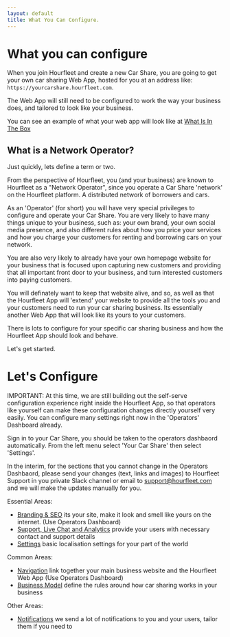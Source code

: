 ```yaml
---
layout: default
title: What You Can Configure.
---
```

# What you can configure

When you join Hourfleet and create a new Car Share, you are going to get your own car sharing Web App, hosted for you at an address like: `https://yourcarshare.hourfleet.com`.

The Web App will still need to be configured to work the way your business does, and tailored to look like your business.

You can see an example of what your web app will look like at [What Is In The Box](inthebox.html)

## What is a Network Operator?

Just quickly, lets define a term or two.

From the perspective of Hourfleet, you (and your business) are known to Hourfleet as a "Network Operator", since you operate a Car Share 'network' on the Hourfleet platform. A distributed network of borrowers and cars.

As an 'Operator' (for short) you will have very special privileges to configure and operate your Car Share. You are very likely to have many things unique to your business, such as: your own brand, your own social media presence, and also different rules about how you price your services and how you charge your customers for renting and borrowing cars on your network.

You are also very likely to already have your own homepage website for your business that is focused upon capturing new customers and providing that all important front door to your business, and turn interested customers into paying customers. 

You will definately want to keep that website alive, and so, as well as that the Hourfleet App will 'extend' your website to provide all the tools you and your customers need to run your car sharing business. Its essentially another Web App that will look like its yours to your customers.

There is lots to configure for your specific car sharing business and how the Hourfleet App should look and behave. 

Let's get started.

# Let's Configure

IMPORTANT: At this time, we are still building out the self-serve configuration experience right inside the Hourfleet App, so that operators like yourself can make these configuration changes directly yourself very easily. You can configure many settings right now in the 'Operators' Dashboard already.

Sign in to your Car Share, you should be taken to the operators dashbaord automatically. From the left menu select 'Your Car Share' then select 'Settings'.

In the interim, for the sections that you cannot change in the Operators Dashbaord, please send your changes (text, links and images) to Hourfleet Support in you private Slack channel or email to [support@hourfleet.com](mailto:support.hourfleet.com) and we will make the updates manually for you.

Essential Areas:

- [Branding & SEO](configure-branding.html) its your site, make it look and smell like yours on the internet. (Use Operators Dashboard)
- [Support, Live Chat and Analytics](configure-support.html) provide your users with necessary contact and support details
- [Settings](configure-settings.html) basic localisation settings for your part of the world

Common Areas:

- [Navigation](configure-navigation.html) link together your main business website and the Hourfleet Web App (Use Operators Dashboard)
- [Business Model](configure-businessmodel.html) define the rules around how car sharing works in your business

Other Areas:

- [Notifications](configure-notifications.html) we send a lot of notifications to you and your users, tailor them if you need to
